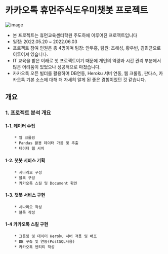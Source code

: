 # 카카오톡 휴먼주식도우미챗봇 프로젝트

![image](https://user-images.githubusercontent.com/101306629/171777658-641f5831-608c-4b8f-9b59-0c895c592d07.png)

* 본 프로젝트는 휴먼교육센터학원 주도하에 이루어진 프로젝트입니다
* 일정: 2022.05.20 ~ 2022.06.03
* 프로젝트 참여 인원은 총 4명이며 팀장: 안두홍, 팀원: 조해성, 황우빈, 김민균으로 이루어져 있습니다.
* IT 교육을 받은 이래로 첫 프로젝트이기 때문에 개인의 역량과 시간 관리 부분에서 많은 어려움이 있었으나 성공적으로 마쳤습니다.
* 카카오톡 오픈 빌더를 활용하여 DB연동, Heroku 서버 연동, 웹 크롤링, 판다스, 카카오톡 기본 소스에 대해 더 자세히 알게 된 좋은 겸험이었던 것 같습니다.

## 개요

### 1. 프로젝트 분석 개요
#### 1-1. 데이터 수집
        * 웹 크롤링
        * Pandas 활용 데이터 가공 및 추출
        * 데이터 웹 서치
#### 1-2. 챗봇 서비스 기획
        * 시나리오 구성
        * 블록 구성
        * 카카오톡 스킬 및 Document 확인
#### 1-3. 챗봇 서비스 구현
        * 시나리오 작성
        * 블록 작성
#### 1-4 카카오톡 스킬 구현
        * 크롤링 및 데이터 Heroku 서버 적용 및 배포
        * DB 구축 및 연동(PostSQL사용)
        * 카카오톡 엔티티 작성
